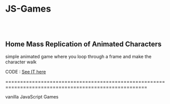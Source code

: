 # JS-Games
 <br /> <br />


## Home Mass Replication of Animated Characters 

simple animated game where you loop through a frame and make the character walk 

CODE : [See IT here ](https://github.com/gonimy/JS-Games/tree/master/Home-Mass-Replication-of-Animated-Characters)



======================================================================================================


vanilla JavaScript Games 
